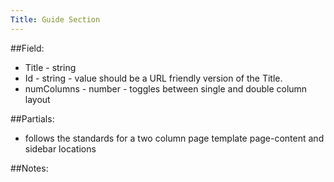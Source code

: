 ```yaml
---
Title: Guide Section
---
```


##Field:
* Title - string
* Id - string - value should be a URL friendly version of the Title.
* numColumns - number - toggles between single and double column layout

##Partials:
* follows the standards for a two column page template page-content and sidebar locations

##Notes:


